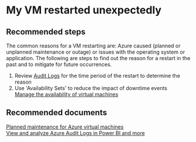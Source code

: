 <properties 
	pageTitle="My VM restarted unexpectedly"
	description="My VM restarted unexpectedly "
	service="microsoft.classiccompute"
	resource="virtualmachines"
	authors="kasparks"
	displayOrder="8"
	selfHelpType="resource"
	supportTopicIds="32411816"
	resourceTags="windows, linux"	
	productPesIds="14749"
	cloudEnvironments="public" 
/>
    
# My VM restarted unexpectedly

## **Recommended steps**
The common reasons for a VM restarting are: Azure caused (planned or unplanned maintenance or outage) or issues with the operating system or application. The following are steps to find out the reason for a restart in the past and to mitigate for future occurrences.

1. Review [Audit Logs](data-blade:Microsoft_Azure_Insights.AzureDiagnosticsBladeWithParameter) for the time period of the restart to determine the reason
2. Use 'Availability Sets' to reduce the impact of downtime events <br>
[Manage the availability of virtual machines](https://azure.microsoft.com/documentation/articles/virtual-machines-manage-availability/)

## **Recommended documents**
[Planned maintenance for Azure virtual machines](https://azure.microsoft.com/documentation/articles/virtual-machines-planned-maintenance/) <br>
[View and analyze Azure Audit Logs in Power BI and more](https://azure.microsoft.com/blog/analyze-azure-audit-logs-in-powerbi-more/) 